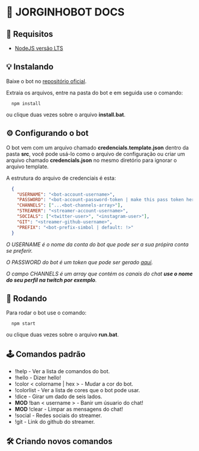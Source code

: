 # 🤖 JORGINHOBOT DOCS

## 🔮 Requisitos

* [NodeJS versão LTS](https://nodejs.org/en/download/)

## 💡 Instalando

Baixe o bot no [repositório oficial](https://github.com/Raisess/jorginho-bot).

Extraia os arquivos, entre na pasta do bot e em seguida use o comando:

```shell
  npm install
```

ou clique duas vezes sobre o arquivo **install.bat**.

## ⚙ Configurando o bot

O bot vem com um arquivo chamado **credencials.template.json** dentro da pasta **src**, você pode usá-lo como o arquivo de configuração ou criar um arquivo chamado **credencials.json** no mesmo diretório para ignorar o arquivo template.

A estrutura do arquivo de credenciais é esta:

```json
  {
    "USERNAME": "<bot-account-username>",
    "PASSWORD": "<bot-account-password-token | make this pass token here: https://twitchapps.com/tmi/>",
    "CHANNELS": ["...<bot-channels-array>"],
    "STREAMER": "<streamer-account-username>",
    "SOCIALS": ["<twitter-user>", "<instagram-user>"],
    "GIT": "<streamer-github-username>",
    "PREFIX": "<bot-prefix-simbol | default: !>"
  }
```

*O USERNAME é o nome da conta do bot que pode ser a sua própira conta se preferir.*

*O PASSWORD do bot é um token que pode ser gerado [aqui](https://twitchapps.com/tmi/).*

*O campo CHANNELS é um array que contém os canais do chat **use o nome do seu perfil na twitch por exemplo**.*

## 🚀 Rodando

Para rodar o bot use o comando:

```shell
  npm start
```

ou clique duas vezes sobre o arquivo **run.bat**.

## 🕹 Comandos padrão

* !help - Ver a lista de comandos do bot.
* !hello - Dizer hello!
* !color < colorname | hex > - Mudar a cor do bot.
* !colorlist - Ver a lista de cores que o bot pode usar.
* !dice - Girar um dado de seis lados.
* **MOD** !ban < username > - Banir um úsuario do chat!
* **MOD** !clear - Limpar as mensagens do chat!
* !social - Redes sociais do streamer.
* !git - Link do github do streamer.

## 🛠 Criando novos comandos

